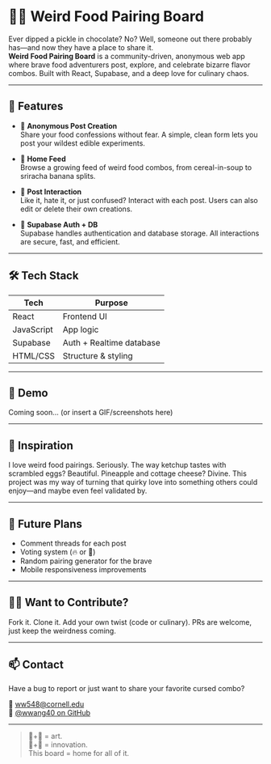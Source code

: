 # 🥒🍫 Weird Food Pairing Board

Ever dipped a pickle in chocolate? No? Well, someone out there probably has—and now they have a place to share it.  
**Weird Food Pairing Board** is a community-driven, anonymous web app where brave food adventurers post, explore, and celebrate bizarre flavor combos. Built with React, Supabase, and a deep love for culinary chaos.

---

## 🚀 Features

- 📝 **Anonymous Post Creation**  
  Share your food confessions without fear. A simple, clean form lets you post your wildest edible experiments.

- 🧠 **Home Feed**  
  Browse a growing feed of weird food combos, from cereal-in-soup to sriracha banana splits.

- 💬 **Post Interaction**  
  Like it, hate it, or just confused? Interact with each post. Users can also edit or delete their own creations.

- 🔐 **Supabase Auth + DB**  
  Supabase handles authentication and database storage. All interactions are secure, fast, and efficient.

---

## 🛠 Tech Stack

| Tech        | Purpose                            |
|-------------|------------------------------------|
| React       | Frontend UI                        |
| JavaScript  | App logic                          |
| Supabase    | Auth + Realtime database           |
| HTML/CSS    | Structure & styling                |

---

## 📸 Demo

Coming soon... (or insert a GIF/screenshots here)

---

## 🎯 Inspiration

I love weird food pairings. Seriously. The way ketchup tastes with scrambled eggs? Beautiful. Pineapple and cottage cheese? Divine. This project was my way of turning that quirky love into something others could enjoy—and maybe even feel validated by.

---

## 🧠 Future Plans

- Comment threads for each post
- Voting system (🔥 or 🤢)
- Random pairing generator for the brave
- Mobile responsiveness improvements

---

## 🧑‍🍳 Want to Contribute?

Fork it. Clone it. Add your own twist (code or culinary). PRs are welcome, just keep the weirdness coming.

---

## 📫 Contact

Have a bug to report or just want to share your favorite cursed combo?

📧 ww548@cornell.edu  
🐙 [@wwang40 on GitHub](https://github.com/wwang40)

---

> 🍕+🍍 = art.  
> 🥒+🍫 = innovation.  
> This board = home for all of it.
